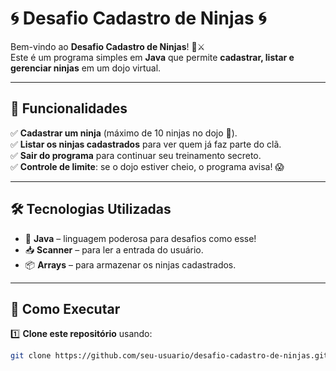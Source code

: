# 🌀 Desafio Cadastro de Ninjas 🌀

Bem-vindo ao **Desafio Cadastro de Ninjas**! 🎌⚔️  
Este é um programa simples em **Java** que permite **cadastrar, listar e gerenciar ninjas** em um dojo virtual.   

---

## 📜 Funcionalidades  

✅ **Cadastrar um ninja** (máximo de 10 ninjas no dojo 🏯).  
✅ **Listar os ninjas cadastrados** para ver quem já faz parte do clã.  
✅ **Sair do programa** para continuar seu treinamento secreto.  
✅ **Controle de limite**: se o dojo estiver cheio, o programa avisa! 😱  

---

## 🛠️ Tecnologias Utilizadas  

- 🔹 **Java** – linguagem poderosa para desafios como esse!  
- 📥 **Scanner** – para ler a entrada do usuário.  
- 📦 **Arrays** – para armazenar os ninjas cadastrados.  

---

## 🚀 Como Executar  

1️⃣ **Clone este repositório** usando:  
   ```bash
   git clone https://github.com/seu-usuario/desafio-cadastro-de-ninjas.git
